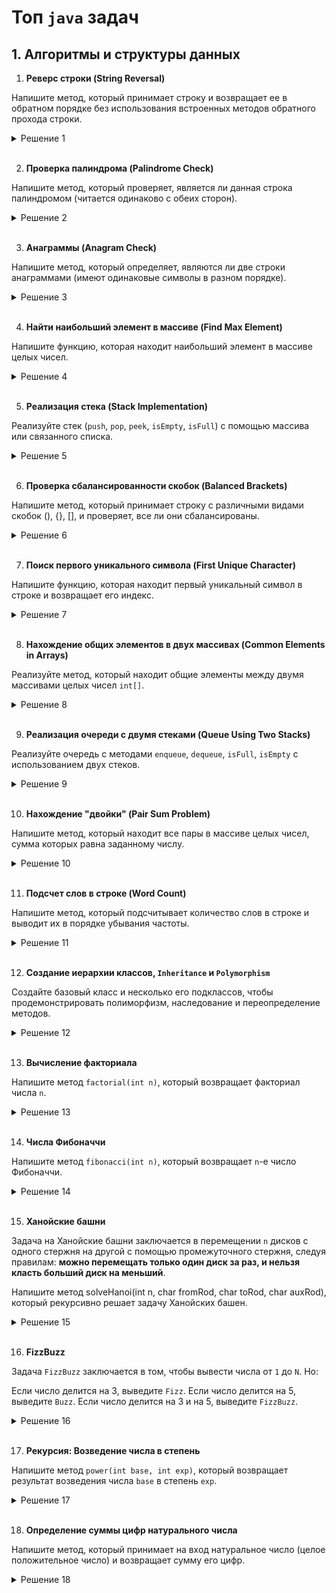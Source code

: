 # Топ `java` задач

## 1. Алгоритмы и структуры данных

1. **Реверс строки (String Reversal)**

Напишите метод, который принимает строку и возвращает ее в обратном порядке без использования встроенных методов обратного прохода строки.
<details>
 <summary>Решение 1</summary> 
 </br>

    public static String reverseString(String input){
        StringBuilder reversed = new StringBuilder();
        char[] chars = input.toCharArray();

        for (int i = input.length()-1; i >= 0; i--){
            reversed.append(chars[i]);
        }

        return reversed.toString();
    }

</details>
<br>


2. **Проверка палиндрома (Palindrome Check)**

Напишите метод, который проверяет, является ли данная строка палиндромом (читается одинаково с обеих сторон).
<details>
 <summary>Решение 2</summary> 
 </br>

    public static boolean isPalindrome(String input){
        int len = input.length();

        for (int i = 0; i < len/2; i++){
            if (input.charAt(i) != input.charAt(len - i - 1)){
                return false;
            }
        }

        return true;
    }

</details>
<br>

3. **Анаграммы (Anagram Check)**

Напишите метод, который определяет, являются ли две строки анаграммами (имеют одинаковые символы в разном порядке).
<details>
 <summary>Решение 3</summary> 
 </br>

    public static boolean isAnagram(String a, String b){
        if (a.length() != b.length())
            return false;

        Map<Character, Integer> charMap = new HashMap<>();

        for (int i = 0; i < a.length(); i++){
            char c = a.charAt(i);
            charMap.put(c, charMap.getOrDefault(c, 0) + 1);
        }

        for (int i = 0; i < b.length(); i++){
            char c = b.charAt(i);
            if (!charMap.containsKey(c))
                return false; // символ 'b' не найден в 'a'

            charMap.put(c, charMap.get(c) - 1);
            if (charMap.get(c) == 0)
                charMap.remove(c);
        }

        return charMap.isEmpty();
    }
    
</details>
<br>

4. **Найти наибольший элемент в массиве (Find Max Element)**

Напишите функцию, которая находит наибольший элемент в массиве целых чисел.

<details>
 <summary>Решение 4</summary> 
 </br>

    public static int getBiggestElement(int[] input){
        int temp = -1;

        for (int a : input){
            temp = (a > temp) ? a : temp;
        }

        return temp;
    }
    
</details>
<br>

5. **Реализация стека (Stack Implementation)**

Реализуйте стек (`push`, `pop`, `peek`, `isEmpty`, `isFull`) с помощью массива или связанного списка.
<details>
 <summary>Решение 5</summary> 
 </br>

    public class CustomStack {
        private int maxSize;
        private int[] stackArray;
        private int top;

        public CustomStack(int size) {
            this.maxSize = size;
            this.stackArray = new int[maxSize];
            this.top = -1;
        }

        public boolean isFull(){
            return top == maxSize - 1;
        }

        public boolean isEmplty(){
            return top == -1;
        }

        // Метод для добавления элемента в стек (push)
        public void push(int value){
            if (isFull())
                throw new StackOverflowError("Stack is full");

            stackArray[++top] = value;
        }

        // Метод для удаления элемента из стека (pop)
        public int pop(){
            if (isEmplty())
                throw new RuntimeException("Stack is empty");

            return stackArray[top--];
        }

        // Метод для просмотра верхнего элемента стека (peek)
        public int peek(){
            if (isEmplty())
                throw new RuntimeException("Stack is empty");

            return stackArray[top];
        }
    }
    
</details>
<br>


6. **Проверка сбалансированности скобок (Balanced Brackets)**

Напишите метод, который принимает строку с различными видами скобок (), {}, [], и проверяет, все ли они сбалансированы.
<details>
 <summary>Решение 6</summary> 
 </br>

    public static boolean isBalanced(String input){
        var queue = new ArrayDeque<Character>();

        for (char ch : input.toCharArray()){
            if (ch == '(' || ch == '{' || ch == '[')
                queue.push(ch);
            else {
                if (queue.isEmpty())
                    return false;

                char first = queue.pop();
                if (
                    ch == ')' && first != '(' ||
                    ch == '}' && first != '{' ||
                    ch == ']' && first != '['
                )
                    return false;
            }
        }

        return queue.isEmpty();
    }
    
</details>
<br>


7. **Поиск первого уникального символа (First Unique Character)**

Напишите функцию, которая находит первый уникальный символ в строке и возвращает его индекс.

<details>
 <summary>Решение 7</summary> 
 </br>

    public static int getFirstUniqueCharacterIndex(String input){
        var charMap = new HashMap<Character, Integer>();

        for (char ch : input.toCharArray()){
            charMap.put(ch, charMap.getOrDefault(ch, 0) + 1);
        }

        for (int i = 0; i < input.length(); i++){
            if (charMap.get(input.charAt(i)) == 1){
                return i;
            }
        }

        return -1;
    }
    
</details>
<br>


8. **Нахождение общих элементов в двух массивах (Common Elements in Arrays)**

Реализуйте метод, который находит общие элементы между двумя массивами целых чисел `int[]`.

<details>
 <summary>Решение 8</summary> 
 </br>

    public static int[] getCommonElements(int[] a, int[] b){
        var set = new HashSet<Integer>();
        for (int num : a){
            set.add(num);
        }

        var commonElements = new HashSet<Integer>();
        for (int num : b){
            if (set.contains(num))
                commonElements.add(num);
        }

        int[] result = new int[commonElements.size()];
        int i = 0;
        for (int num : commonElements) {
            result[i++] = num;
        }

        return result;
    }

    
</details>
<br>

9. **Реализация очереди с двумя стеками (Queue Using Two Stacks)**

Реализуйте очередь с методами `enqueue`, `dequeue`, `isFull`, `isEmpty` с использованием двух стеков.
<details>
 <summary>Решение 9</summary> 
 </br>

    public class CustomQueue<T> {
        private Stack<T> stack1;  // для добавления элементов (enqueue)
        private Stack<T> stack2;  // для удаления элементов (dequeue)

        public CustomQueue(Stack<T> stack1, Stack<T> stack2) {
            this.stack1 = stack1;
            this.stack2 = stack2;
        }

        // Метод для добавления элемента в очередь (enqueue)
        public void enqueue(T item) {
            stack1.push(item);
        }
        
        // Метод для удаления элемента из очереди (dequeue)
        public T dequeue () {
            if (stack2.isEmpty()) {
                // Перекладываем элементы из stack1 в stack2
                while (!stack1.isEmpty()) {
                    stack2.push(stack1.pop());
                }
            }

            // Если stack2 пустой, значит очередь пуста
            if (stack2.isEmpty()) {
                throw new RuntimeException("Queue is empty");
            }

            // Удаляем элемент из stack2
            return stack2.pop();
        }

        // Метод для проверки, пуста ли очередь
        public boolean isEmpty () {
            return stack1.isEmpty() && stack2.isEmpty();
        }

        // Метод для получения первого элемента без его удаления (peek)
        public T peek () {
            if (stack2.isEmpty()) {
                // Перекладываем элементы из stack1 в stack2
                while (!stack1.isEmpty()) {
                    stack2.push(stack1.pop());
                }
            }

            // Если очередь пуста
            if (stack2.isEmpty()) {
                throw new RuntimeException("Queue is empty");
            }

            // Возвращаем первый элемент без удаления
            return stack2.peek();
        }
    }
    
</details>
<br>


10. **Нахождение "двойки" (Pair Sum Problem)**

Напишите метод, который находит все пары в массиве целых чисел, сумма которых равна заданному числу.
<details>
 <summary>Решение 10</summary> 
 </br>

    public static HashMap<Integer, Integer> findPairs(int[] array, int targetSum){
        HashMap<Integer, Integer> pairMap = new HashMap<>();
        HashSet<Integer> set = new HashSet<>();

        for (int num : array){
            int complement = targetSum - num;

            if (set.contains(complement))
                pairMap.put(num, complement);

            set.add(num);
        }

        return pairMap;
    }
    
</details>
<br>


11. **Подсчет слов в строке (Word Count)**

Напишите метод, который подсчитывает количество слов в строке и выводит их в порядке убывания частоты.

<details>
 <summary>Решение 11</summary> 
 </br>

     public static void countWordFrequencyAndPrintDesc(String input){
        // подготовить строку и разобрать
        String[] words = input.toLowerCase()
                .replaceAll("[^a-z0-9\\s]", "")
                .split("\\s+");

        HashMap<String, Integer> wordCountMap = new HashMap<>();

        for (String word : words)
            wordCountMap.put(word, wordCountMap.getOrDefault(word, 0) + 1);

        List<Map.Entry<String, Integer>> sortedList = new ArrayList<>(wordCountMap.entrySet());
        
        //  sortedList.sort((entry1, entry2) -> 
            Integer.compare(entry2.getKey().length(), entry1.getKey().length()));
        
        sortedList.sort((entry1, entry2) -> entry2.getValue().compareTo(entry1.getValue()));

        for (Map.Entry<String, Integer> entry : sortedList){
            System.out.println(entry.getKey() + ": " + entry.getValue());
        }
    }
    
</details>
<br>

12. **Создание иерархии классов, `Inheritance` и `Polymorphism`**

Создайте базовый класс и несколько его подклассов, чтобы продемонстрировать полиморфизм, наследование и переопределение методов.

<details>
 <summary>Решение 12</summary> 
 </br>

    // Базовый класс
    class Animal {
        // Метод, который будет переопределен в подклассах
        public void makeSound() {
            System.out.println("The animal makes a sound.");
        }

        // Общий метод для всех животных
        public void eat() {
            System.out.println("The animal is eating.");
        }
    }

    // Подкласс Dog, который наследует от Animal
    class Dog extends Animal {
        // Переопределяем метод makeSound() для класса Dog
        @Override
        public void makeSound() {
            System.out.println("The dog barks.");
        }
    }

    // Подкласс Cat, который наследует от Animal
    class Cat extends Animal {
        // Переопределяем метод makeSound() для класса Cat
        @Override
        public void makeSound() {
            System.out.println("The cat meows.");
        }
    }

    public class PolymorphismExample {
        public static void main(String[] args) {
            // Использование полиморфизма: объект типа Animal может ссылаться на подклассы Dog и Cat
            Animal myDog = new Dog();
            Animal myCat = new Cat();

            // Вызов метода makeSound() для каждого объекта
            // Метод, который будет вызван, зависит от реального типа объекта
            myDog.makeSound();  // Вызов метода из класса Dog
            myCat.makeSound();  // Вызов метода из класса Cat

            // Вызов общего метода eat() для обоих объектов
            myDog.eat();  // Метод из класса Animal
            myCat.eat();  // Метод из класса Animal
        }
    }
    
</details>
<br>


13. **Вычисление факториала**

Напишите метод `factorial(int n)`, который возвращает факториал числа `n`.

<details>
 <summary>Решение 13</summary> 
 </br>
  
    public static int factorial(int n) {
        if (n == 0 || n == 1) {
            return 1;
        } else {
            return n * factorial(n - 1);
        }
    }

</details>
<br>


14. **Числа Фибоначчи**

Напишите метод `fibonacci(int n)`, который возвращает `n`-е число Фибоначчи.

<details>
 <summary>Решение 14</summary> 
 </br>
 
    public static int fibonacci(int n) {
        if (n <= 1) {
            return n;
        } else {
            return fibonacci(n - 1) + fibonacci(n - 2);
        }
    }

</details>
<br>


15. **Ханойские башни**

Задача на Ханойские башни заключается в перемещении `n` дисков с одного стержня на другой с помощью промежуточного стержня, следуя правилам: **можно перемещать только один диск за раз, и нельзя класть больший диск на меньший**.

Напишите метод solveHanoi(int n, char fromRod, char toRod, char auxRod), который рекурсивно решает задачу Ханойских башен.

<details>
 <summary>Решение 15</summary> 
 </br>

    public static void solveHanoi(int n, char fromRod, char toRod, char auxRod) {
        if (n == 1) {
            System.out.println("Move disk 1 from rod " + fromRod + " to rod " + toRod);
            return;
        }
        solveHanoi(n - 1, fromRod, auxRod, toRod);
        System.out.println("Move disk " + n + " from rod " + fromRod + " to rod " + toRod);
        solveHanoi(n - 1, auxRod, toRod, fromRod);
    }

</details>
<br>

16. **FizzBuzz**

Задача `FizzBuzz` заключается в том, чтобы вывести числа от `1` до `N`. Но:

Если число делится на 3, выведите `Fizz`.
Если число делится на 5, выведите `Buzz`.
Если число делится на 3 и на 5, выведите `FizzBuzz`.

<details>
 <summary>Решение 16</summary> 
 </br>

    public static void fizzBuzz(int n) {
        for (int i = 1; i <= n; i++) {
            if (i % 3 == 0 && i % 5 == 0) {
                System.out.println("FizzBuzz");
            } else if (i % 3 == 0) {
                System.out.println("Fizz");
            } else if (i % 5 == 0) {
                System.out.println("Buzz");
            } else {
                System.out.println(i);
            }
        }
    }

</details>
<br>


17. **Рекурсия: Возведение числа в степень**

Напишите метод `power(int base, int exp)`, который возвращает результат возведения числа `base` в степень `exp`.

<details>
 <summary>Решение 17</summary> 
 </br>

    public static int power(int base, int exp) {
        if (exp == 0) {
            return 1;
        } else {
            return base * power(base, exp - 1);
        }
    }

</details>
<br>


18. **Определение суммы цифр натурального числа**

Напишите метод, который принимает на вход натуральное число (целое положительное число) и возвращает сумму его цифр.

<details>
 <summary>Решение 18</summary> 
 </br>
  
    // Метод для вычисления суммы цифр числа
    public static int sumOfDigits(int number) {
        int sum = 0;
        
        // Цикл для получения суммы цифр числа
        while (number > 0) {
            sum += number % 10; // Добавляем последнюю цифру
            number /= 10;       // Убираем последнюю цифру
        }
        
        return sum;
    }

</details>
<br>
